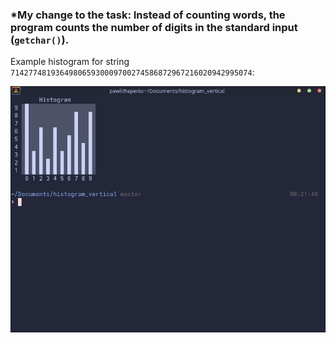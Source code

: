 ### *My change to the task: Instead of counting words, the program counts the number of digits in the standard input (`getchar()`).

Example histogram for string `714277481936498065930009700274586872967216020942995074`:

![assets/screenshot.png](assets/screenshot.png)
